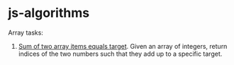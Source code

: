 # js-algorithms

Array tasks:
1. <a href="./arrayModification.js">Sum of two array items equals target</a>. Given an array of integers, return indices of the two numbers such that they add up to a specific target.

